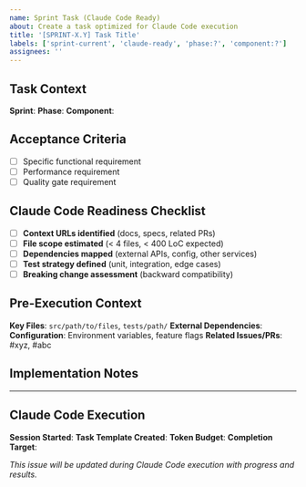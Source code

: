 ```yaml
---
name: Sprint Task (Claude Code Ready)
about: Create a task optimized for Claude Code execution
title: '[SPRINT-X.Y] Task Title'
labels: ['sprint-current', 'claude-ready', 'phase:?', 'component:?']
assignees: ''
---
```


## Task Context
**Sprint**: <!-- e.g., sprint-4-1 -->
**Phase**: <!-- e.g., Phase 2: Implementation -->
**Component**: <!-- e.g., api-middleware -->

## Acceptance Criteria
<!-- From sprint planning -->
- [ ] Specific functional requirement
- [ ] Performance requirement
- [ ] Quality gate requirement

## Claude Code Readiness Checklist
<!-- Complete before starting Claude Code -->
- [ ] **Context URLs identified** (docs, specs, related PRs)
- [ ] **File scope estimated** (< 4 files, < 400 LoC expected)
- [ ] **Dependencies mapped** (external APIs, config, other services)
- [ ] **Test strategy defined** (unit, integration, edge cases)
- [ ] **Breaking change assessment** (backward compatibility)

## Pre-Execution Context
<!-- Gather these details for Claude Code -->
**Key Files**: `src/path/to/files`, `tests/path/`
**External Dependencies**:
**Configuration**: Environment variables, feature flags
**Related Issues/PRs**: #xyz, #abc

## Implementation Notes
<!-- Technical guidance for Claude Code session -->

---

## Claude Code Execution
<!-- Fill this section when starting Claude Code -->
**Session Started**: <!-- timestamp -->
**Task Template Created**: <!-- link to generated template -->
**Token Budget**: <!-- estimated after analysis -->
**Completion Target**: <!-- time estimate -->

_This issue will be updated during Claude Code execution with progress and results._
